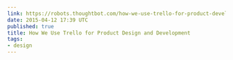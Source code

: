 ```yaml
---
link: https://robots.thoughtbot.com/how-we-use-trello-for-product-development
date: 2015-04-12 17:39 UTC
published: true
title: How We Use Trello for Product Design and Development
tags:
- design
---
```



